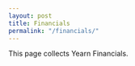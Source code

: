 ```yaml
---
layout: post
title: Financials
permalink: "/financials/"
---
```


This page collects Yearn Financials.
